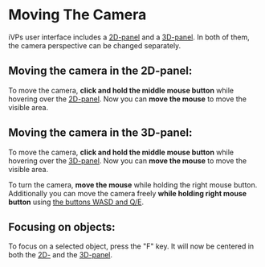 # Moving The Camera

iVPs user interface includes a [2D-panel](../user-interface/the-2d-panel.md) and a [3D-panel](../user-interface/the-3d-panel.md). In both of them, the camera perspective can be changed separately.

## Moving the camera in the 2D-panel:

To move the camera, **click and hold the middle mouse button** while hovering over the [2D-panel](../user-interface/the-2d-panel.md). Now you can **move the mouse** to move the visible area.

## Moving the camera in the 3D-panel:

To move the camera, **click and hold the middle mouse button** while hovering over the [3D-panel](../user-interface/the-3d-panel.md). Now you can **move the mouse** to move the visible area.

To turn the camera, **move the mouse** while holding the right mouse button. Additionally you can move the camera freely **while holding right mouse button** using [the buttons WASD and Q/E](../keyboard-shortcuts.md#3d-camera-control).

## Focusing on objects:

To focus on a selected object, press the "F" key. It will now be centered in both the [2D-](../user-interface/the-2d-panel.md) and the [3D-panel](../user-interface/the-3d-panel.md).